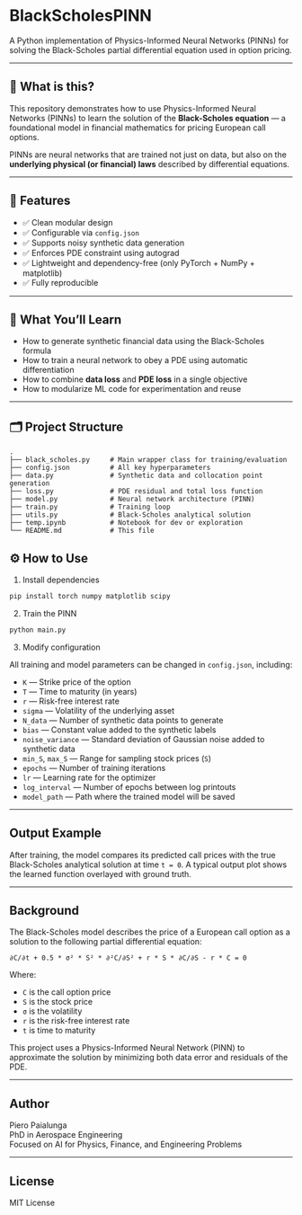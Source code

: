 # BlackScholesPINN

A Python implementation of Physics-Informed Neural Networks (PINNs) for solving the Black-Scholes partial differential equation used in option pricing.

---

## 📌 What is this?

This repository demonstrates how to use Physics-Informed Neural Networks (PINNs) to learn the solution of the **Black-Scholes equation** — a foundational model in financial mathematics for pricing European call options.

PINNs are neural networks that are trained not just on data, but also on the **underlying physical (or financial) laws** described by differential equations.

---

## 🚀 Features

- ✅ Clean modular design
- ✅ Configurable via `config.json`
- ✅ Supports noisy synthetic data generation
- ✅ Enforces PDE constraint using autograd
- ✅ Lightweight and dependency-free (only PyTorch + NumPy + matplotlib)
- ✅ Fully reproducible

---

## 🧠 What You’ll Learn

- How to generate synthetic financial data using the Black-Scholes formula
- How to train a neural network to obey a PDE using automatic differentiation
- How to combine **data loss** and **PDE loss** in a single objective
- How to modularize ML code for experimentation and reuse

---

## 🗂 Project Structure

```
.
├── black_scholes.py     # Main wrapper class for training/evaluation
├── config.json          # All key hyperparameters
├── data.py              # Synthetic data and collocation point generation
├── loss.py              # PDE residual and total loss function
├── model.py             # Neural network architecture (PINN)
├── train.py             # Training loop
├── utils.py             # Black-Scholes analytical solution
├── temp.ipynb           # Notebook for dev or exploration
└── README.md            # This file
```



## ⚙️ How to Use

1. Install dependencies

```bash
pip install torch numpy matplotlib scipy
```

2. Train the PINN

```bash
python main.py
```

3. Modify configuration

All training and model parameters can be changed in `config.json`, including:

- `K` — Strike price of the option  
- `T` — Time to maturity (in years)  
- `r` — Risk-free interest rate  
- `sigma` — Volatility of the underlying asset  
- `N_data` — Number of synthetic data points to generate  
- `bias` — Constant value added to the synthetic labels  
- `noise_variance` — Standard deviation of Gaussian noise added to synthetic data  
- `min_S`, `max_S` — Range for sampling stock prices (`S`)  
- `epochs` — Number of training iterations  
- `lr` — Learning rate for the optimizer  
- `log_interval` — Number of epochs between log printouts  
- `model_path` — Path where the trained model will be saved  

---

## Output Example

After training, the model compares its predicted call prices with the true Black-Scholes analytical solution at time `t = 0`. A typical output plot shows the learned function overlayed with ground truth.

---

## Background

The Black-Scholes model describes the price of a European call option as a solution to the following partial differential equation:

```
∂C/∂t + 0.5 * σ² * S² * ∂²C/∂S² + r * S * ∂C/∂S - r * C = 0
```

Where:
- `C` is the call option price  
- `S` is the stock price  
- `σ` is the volatility  
- `r` is the risk-free interest rate  
- `t` is time to maturity

This project uses a Physics-Informed Neural Network (PINN) to approximate the solution by minimizing both data error and residuals of the PDE.

---

## Author

Piero Paialunga  
PhD in Aerospace Engineering  
Focused on AI for Physics, Finance, and Engineering Problems

---

## License

MIT License
